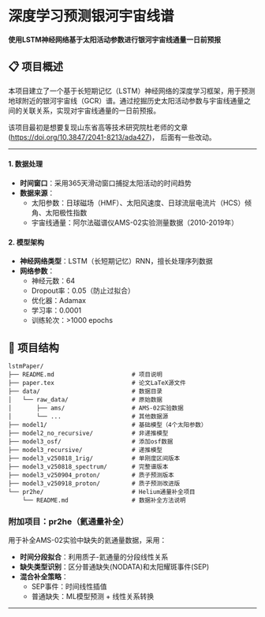 # 深度学习预测银河宇宙线谱

**使用LSTM神经网络基于太阳活动参数进行银河宇宙线通量一日前预报**

## 📋 项目概述

本项目建立了一个基于长短期记忆（LSTM）神经网络的深度学习框架，用于预测地球附近的银河宇宙线（GCR）谱。通过挖掘历史太阳活动参数与宇宙线通量之间的关联关系，实现对宇宙线通量的一日前预报。

该项目最初是想要复现山东省高等技术研究院杜老师的文章(https://doi.org/10.3847/2041-8213/ada427)， 后面有一些改动。


---

#### 1. **数据处理**
- **时间窗口**：采用365天滑动窗口捕捉太阳活动的时间趋势
- **数据来源**：
  - 太阳参数：日球磁场（HMF）、太阳风速度、日球流层电流片（HCS）倾角、太阳极性指数
  - 宇宙线通量：阿尔法磁谱仪AMS-02实验测量数据（2010-2019年）

#### 2. **模型架构**
- **神经网络类型**：LSTM（长短期记忆）RNN，擅长处理序列数据
- **网络参数**：
  - 神经元数：64
  - Dropout率：0.05（防止过拟合）
  - 优化器：Adamax
  - 学习率：0.0001
  - 训练轮次：>1000 epochs


## 📁 项目结构

```
lstmPaper/
├── README.md                      # 项目说明
├── paper.tex                      # 论文LaTeX源文件
├── data/                          # 数据目录
│   └── raw_data/                  # 原始数据
│       ├── ams/                   # AMS-02实验数据
│       └── ...                    # 其他数据源
├── model1/                        # 基础模型（4个太阳参数）
├── model2_no_recursive/           # 非递推模型
├── model3_osf/                    # 添加osf数据
├── model3_recursive/              # 递推模型
├── model3_v250818_1rig/           # 单刚度区间版本
├── model3_v250818_spectrum/       # 完整谱版本
├── model3_v250904_proton/         # 质子预测版本
├── model3_v250918_proton/         # 质子预测改进版
└── pr2he/                         # Helium通量补全项目
    └── README.md                  # 数据补全方法说明

```

### 附加项目：pr2he（氦通量补全）

用于补全AMS-02实验中缺失的氦通量数据，采用：
- **时间分段拟合**：利用质子-氦通量的分段线性关系
- **缺失类型识别**：区分普通缺失(NODATA)和太阳耀斑事件(SEP)
- **混合补全策略**：
  - SEP事件：时间线性插值
  - 普通缺失：ML模型预测 + 线性关系转换

---
